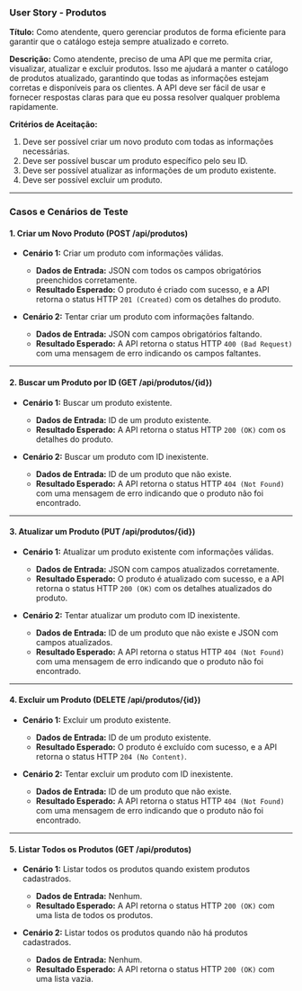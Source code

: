 ### User Story - Produtos

**Título:** Como atendente, quero gerenciar produtos de forma eficiente para garantir que o catálogo esteja sempre atualizado e correto.

**Descrição:**
Como atendente, preciso de uma API que me permita criar, visualizar, atualizar e excluir produtos. Isso me ajudará a manter o catálogo de produtos atualizado, garantindo que todas as informações estejam corretas e disponíveis para os clientes. A API deve ser fácil de usar e fornecer respostas claras para que eu possa resolver qualquer problema rapidamente.

**Critérios de Aceitação:**
1. Deve ser possível criar um novo produto com todas as informações necessárias.
2. Deve ser possível buscar um produto específico pelo seu ID.
3. Deve ser possível atualizar as informações de um produto existente.
4. Deve ser possível excluir um produto.

---

### Casos e Cenários de Teste

#### 1. Criar um Novo Produto (POST /api/produtos)
- **Cenário 1:** Criar um produto com informações válidas.
  - **Dados de Entrada:** JSON com todos os campos obrigatórios preenchidos corretamente.
  - **Resultado Esperado:** O produto é criado com sucesso, e a API retorna o status HTTP `201 (Created)` com os detalhes do produto.

- **Cenário 2:** Tentar criar um produto com informações faltando.
  - **Dados de Entrada:** JSON com campos obrigatórios faltando.
  - **Resultado Esperado:** A API retorna o status HTTP `400 (Bad Request)` com uma mensagem de erro indicando os campos faltantes.

---

#### 2. Buscar um Produto por ID (GET /api/produtos/{id})
- **Cenário 1:** Buscar um produto existente.
  - **Dados de Entrada:** ID de um produto existente.
  - **Resultado Esperado:** A API retorna o status HTTP `200 (OK)` com os detalhes do produto.

- **Cenário 2:** Buscar um produto com ID inexistente.
  - **Dados de Entrada:** ID de um produto que não existe.
  - **Resultado Esperado:** A API retorna o status HTTP `404 (Not Found)` com uma mensagem de erro indicando que o produto não foi encontrado.

---

#### 3. Atualizar um Produto (PUT /api/produtos/{id})
- **Cenário 1:** Atualizar um produto existente com informações válidas.
  - **Dados de Entrada:** JSON com campos atualizados corretamente.
  - **Resultado Esperado:** O produto é atualizado com sucesso, e a API retorna o status HTTP `200 (OK)` com os detalhes atualizados do produto.

- **Cenário 2:** Tentar atualizar um produto com ID inexistente.
  - **Dados de Entrada:** ID de um produto que não existe e JSON com campos atualizados.
  - **Resultado Esperado:** A API retorna o status HTTP `404 (Not Found)` com uma mensagem de erro indicando que o produto não foi encontrado.

---

#### 4. Excluir um Produto (DELETE /api/produtos/{id})
- **Cenário 1:** Excluir um produto existente.
  - **Dados de Entrada:** ID de um produto existente.
  - **Resultado Esperado:** O produto é excluído com sucesso, e a API retorna o status HTTP `204 (No Content)`.

- **Cenário 2:** Tentar excluir um produto com ID inexistente.
  - **Dados de Entrada:** ID de um produto que não existe.
  - **Resultado Esperado:** A API retorna o status HTTP `404 (Not Found)` com uma mensagem de erro indicando que o produto não foi encontrado.

---

#### 5. Listar Todos os Produtos (GET /api/produtos)
- **Cenário 1:** Listar todos os produtos quando existem produtos cadastrados.
  - **Dados de Entrada:** Nenhum.
  - **Resultado Esperado:** A API retorna o status HTTP `200 (OK)` com uma lista de todos os produtos.

- **Cenário 2:** Listar todos os produtos quando não há produtos cadastrados.
  - **Dados de Entrada:** Nenhum.
  - **Resultado Esperado:** A API retorna o status HTTP `200 (OK)` com uma lista vazia.